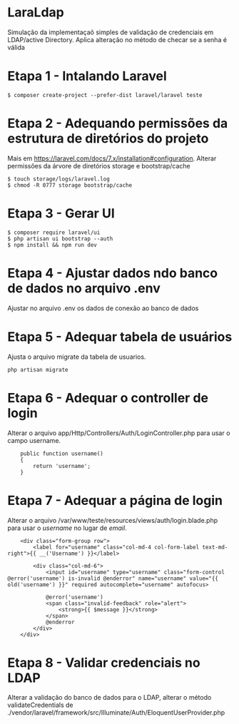 # LaraLdap
Simulação da implementaçaõ simples de validação de credenciais em LDAP/active Directory.
Aplica alteração no método de checar se a senha é válida

# Etapa 1 - Intalando Laravel
```bash=
$ composer create-project --prefer-dist laravel/laravel teste
```

# Etapa 2 - Adequando permissões da estrutura de diretórios do projeto
Mais em https://laravel.com/docs/7.x/installation#configuration.
Alterar permissões da árvore de diretórios storage e bootstrap/cache
```bash=
$ touch storage/logs/laravel.log
$ chmod -R 0777 storage bootstrap/cache
```
# Etapa 3 - Gerar UI
```bash=
$ composer require laravel/ui
$ php artisan ui bootstrap --auth
$ npm install && npm run dev
```
# Etapa 4 - Ajustar dados ndo banco de dados no arquivo .env
Ajustar no arquivo .env os dados de conexão ao banco de dados

# Etapa 5 - Adequar tabela de usuários
Ajusta o arquivo migrate da tabela de usuarios.
```bash=
php artisan migrate
```

# Etapa 6 - Adequar o controller de login 
Alterar o arquivo app/Http/Controllers/Auth/LoginController.php para usar o campo username.
```php=
    public function username()
    {
        return 'username';
    }
```

# Etapa 7 - Adequar a página de login
Alterar o arquivo /var/www/teste/resources/views/auth/login.blade.php para usar o *username* no lugar de *email*.
```php=
    <div class="form-group row">
        <label for="username" class="col-md-4 col-form-label text-md-right">{{ __('Username') }}</label>

        <div class="col-md-6">
            <input id="username" type="username" class="form-control @error('username') is-invalid @enderror" name="username" value="{{ old('username') }}" required autocomplete="username" autofocus>

            @error('username')
            <span class="invalid-feedback" role="alert">
                <strong>{{ $message }}</strong>
            </span>
            @enderror
        </div>
    </div>
```

# Etapa 8 - Validar credenciais no LDAP
Alterar a validação do banco de dados para o LDAP, alterar o método validateCredentials de ./vendor/laravel/framework/src/Illuminate/Auth/EloquentUserProvider.php
